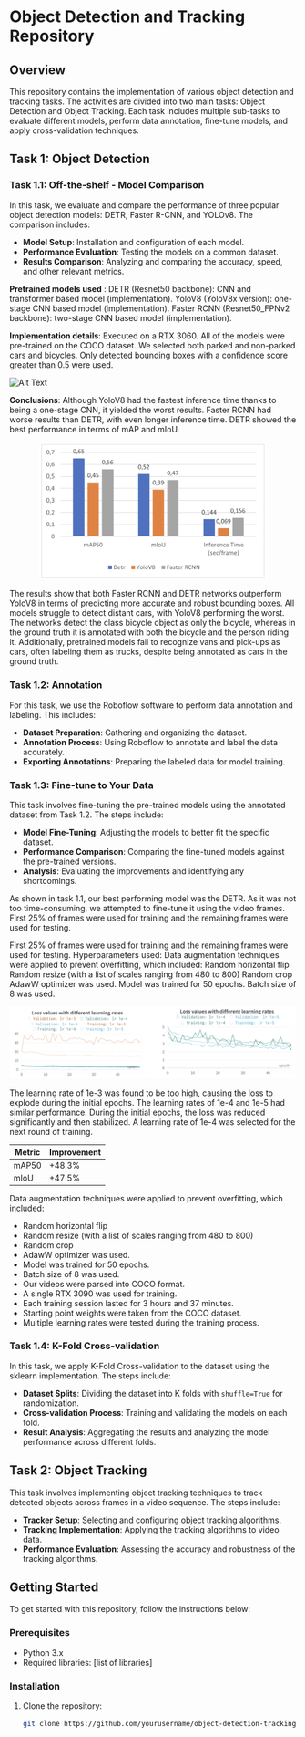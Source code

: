 # Object Detection and Tracking Repository

## Overview
This repository contains the implementation of various object detection and tracking tasks. The activities are divided into two main tasks: Object Detection and Object Tracking. Each task includes multiple sub-tasks to evaluate different models, perform data annotation, fine-tune models, and apply cross-validation techniques.

## Task 1: Object Detection

### Task 1.1: Off-the-shelf - Model Comparison
In this task, we evaluate and compare the performance of three popular object detection models: DETR, Faster R-CNN, and YOLOv8. The comparison includes:

- **Model Setup**: Installation and configuration of each model.
- **Performance Evaluation**: Testing the models on a common dataset.
- **Results Comparison**: Analyzing and comparing the accuracy, speed, and other relevant metrics.


**Pretrained models used** :
DETR (Resnet50 backbone): CNN and transformer based model (implementation).
YoloV8 (YoloV8x version): one-stage CNN based model (implementation).
Faster RCNN (Resnet50_FPNv2 backbone): two-stage CNN based model (implementation).

**Implementation details**:
Executed on a RTX 3060.
All of the models were pre-trained on the COCO dataset. 
We selected both parked and non-parked cars and bicycles. 
Only detected bounding boxes with a confidence score greater than 0.5 were used.

![Alt Text](results_fine_tunedrand0_output.gif)


**Conclusions**:
Although YoloV8 had the fastest inference time thanks to being a one-stage CNN, it yielded the worst results. 
Faster RCNN had worse results than DETR, with even longer inference time. 
DETR showed the best performance in terms of mAP and mIoU.

<div align="center">
  <img src="assets/Results.png" alt="Results" width="400"/>
</div>


The results show that both Faster RCNN and DETR networks outperform YoloV8 in terms of predicting more accurate and robust bounding boxes. 
All models struggle to detect distant cars, with YoloV8 performing the worst. 
The networks detect the class bicycle object as only the bicycle, whereas in the ground truth it is annotated with both the bicycle and the person riding it.
Additionally, pretrained models fail to recognize vans and pick-ups as cars, often labeling them as trucks, despite being annotated as cars in the ground truth.


### Task 1.2: Annotation
For this task, we use the Roboflow software to perform data annotation and labeling. This includes:

- **Dataset Preparation**: Gathering and organizing the dataset.
- **Annotation Process**: Using Roboflow to annotate and label the data accurately.
- **Exporting Annotations**: Preparing the labeled data for model training.

### Task 1.3: Fine-tune to Your Data
This task involves fine-tuning the pre-trained models using the annotated dataset from Task 1.2. The steps include:

- **Model Fine-Tuning**: Adjusting the models to better fit the specific dataset.
- **Performance Comparison**: Comparing the fine-tuned models against the pre-trained versions.
- **Analysis**: Evaluating the improvements and identifying any shortcomings.

As shown in task 1.1, our best performing model was the DETR. As it was not too time-consuming, we attempted to fine-tune it using the video frames.
First 25% of frames were used for training and the remaining frames were used for testing.


First 25% of frames were used for training and the remaining frames were used for testing. Hyperparameters used: 
Data augmentation techniques were applied to prevent overfitting, which included: 
Random horizontal flip 
Random resize (with a list of scales ranging from 480 to 800)
Random crop 
AdawW optimizer was used. 
Model was trained for 50 epochs. 
Batch size of 8 was used.

<div align="center">
  <img src="assets/learningR.png" alt="learningR" width="600"/>
</div>

The learning rate of 1e-3 was found to be too high, causing the loss to explode during the initial epochs. 
The learning rates of 1e-4 and 1e-5 had similar performance. During the initial epochs, the loss was reduced significantly and then stabilized. 
A learning rate of 1e-4 was selected for the next round of training.

| Metric | Improvement |
|--------|-------------|
| mAP50  | +48.3%      |
| mIoU   | +47.5%      |


Data augmentation techniques were applied to prevent overfitting, which included: 
- Random horizontal flip 
- Random resize (with a list of scales ranging from 480 to 800)
- Random crop 
- AdawW optimizer was used. 
- Model was trained for 50 epochs. 
- Batch size of 8 was used.
- Our videos were parsed into COCO format. 
- A single RTX 3090 was used for training. 
- Each training session lasted for 3 hours and 37 minutes. 
- Starting point weights were taken from the COCO dataset. 
- Multiple learning rates were tested during the training process.

### Task 1.4: K-Fold Cross-validation
In this task, we apply K-Fold Cross-validation to the dataset using the sklearn implementation. The steps include:

- **Dataset Splits**: Dividing the dataset into K folds with `shuffle=True` for randomization.
- **Cross-validation Process**: Training and validating the models on each fold.
- **Result Analysis**: Aggregating the results and analyzing the model performance across different folds.

## Task 2: Object Tracking
This task involves implementing object tracking techniques to track detected objects across frames in a video sequence. The steps include:

- **Tracker Setup**: Selecting and configuring object tracking algorithms.
- **Tracking Implementation**: Applying the tracking algorithms to video data.
- **Performance Evaluation**: Assessing the accuracy and robustness of the tracking algorithms.

## Getting Started
To get started with this repository, follow the instructions below:

### Prerequisites
- Python 3.x
- Required libraries: [list of libraries]

### Installation
1. Clone the repository:
   ```sh
   git clone https://github.com/yourusername/object-detection-tracking.git
